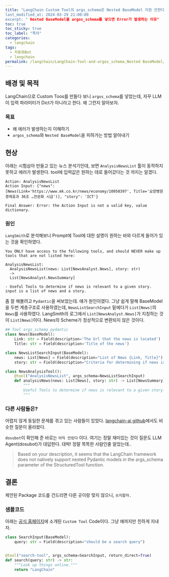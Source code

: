 ```yaml
---
title: "LangChain Custom Tool의 args_schema은 Nested BaseModel 지원 안한다.
last_modified_at: 2024-03-29 21:00:00 
excerpt: " Nested BaseModel을 argos_schema를 넣으면 Error가 발생하는 이유"
toc: true
toc_sticky: true
toc_label: "목차"
categories:
  - langchain
tags:
  - 자동화Bot
  - langchain
permalink: /langchain/LangChain-Tool-and-argos_schema_Nested BaseModel/
---
```


## 배경 및 목적

LangChain으로 Custom Toos를 만들다 보니 `argos_schema`를 넣었는데, 자꾸 LLM이 입력 파라미터가 Dict가 아니라고 한다. 왜 그런지 알아보자.

### 목표

- 왜 에러가 발생하는지 이해하기
- `argos_schema`와 `Nested BaseModel`을 피하가는 방법 알아내기

## 현상

아래는 시험삼아 만들고 있는 뉴스 분석기인데, 보면 `AnalysisNewsList` 툴이 동작하지 못하고 에러가 발생한다. tool에 입력값은 원하는 데로 들어갔다는 것 까지는 알겠다.

```
Action: AnalysisNewsList
Action Input: {"news": [News(Link='https://www.mk.co.kr/news/economy/10950397', Title='요양병원 경제효과 36조 …전문화 시급')], "story": 'ICT'}

Final Answer: Error: the Action Input is not a valid key, value dictionary.
```

### 원인

`LangSmith`로 분석해보니 Prompt에 Tool에 대한 설명이 원하는 바와 다르게 들어가 있는 것을 확인하였다.

```
You ONLY have access to the following tools, and should NEVER make up tools that are not listed here:

AnalysisNewsList:
  AnalysisNewsList(news: List[NewsAnalyst.News], story: str)
  ->
  List[NewsAnalyst.NewsSummary]
  
- Useful Tools to determine if news is relevant to a given story. input is a list of news and a story.
```

좀 잘 해볼려고 `Pydantic`을 써보았는데. 얘가 원인이였다. 그냥 쉽게 말해 BaseModel을 두번 계층구조로 사용하였는데,  `NewsListSearchInput` 밑에다가 `List[News]`의 `News`를 사용하였다. LangSmith의 로그에서 `List[NewsAnalyst.News]`가 지칭하는 것이 `List[News]`이다. News의 Scheme가 정상적으로 변환되지 않은 것이다.

```python
## Tool args_schema pydantic
class News(BaseModel):
    Link: str = Field(description='The Url that the news is located')
    Title: str = Field(description='Title of the news')

class NewsListSearchInput(BaseModel):
    news: List[News] = Field(description="List of News {Link, Title}")
    story: str = Field(description="Criteria for determining if news is relevant")

class NewsAnalysisTool():
    @tool("AnalysisNewsList", args_schema=NewsListSearchInput)
    def analysisNews(news: List[News], story: str) -> List[NewsSummary]:
        """
        Useful Tools to determine if news is relevant to a given story. input is a list of news and a story.
        """
```

### 다른 사람들은?

어렵지 않게 동일한 문제를 겪고 있는 사람들이 있었다. [langchain-ai github](https://github.com/langchain-ai/langchain/issues/9375)에서도 비슷한 질문이 올라왔다.

 `dosubot`이 확인해 준 바로는 `아직 안된다` 이다. 여기는 정말 재미있는 것이 질문도 LLM Agent(dosubot)가 대답한다. 대박! 정말 똑똑한 사람인줄 알았는데..

> Based on your description, it seems that the LangChain framework does not natively support nested Pydantic models in the args_schema parameter of the StructuredTool function.

## 결론

제안된 Package 코드를 건드리면 다른 곳이랑 맞지 않으니, `쓰지말자.`

### 샘플코드

아래는 [공식 홈페이지](https://python.langchain.com/docs/modules/agents/tools/custom_tools#tool-decorator)에 소개된 `Custom Tool` Code이다. 그냥 얘까지만 친하게 지내자. 

```python
class SearchInput(BaseModel):
    query: str = Field(description="should be a search query")


@tool("search-tool", args_schema=SearchInput, return_direct=True)
def search(query: str) -> str:
    """Look up things online."""
    return "LangChain"
```




